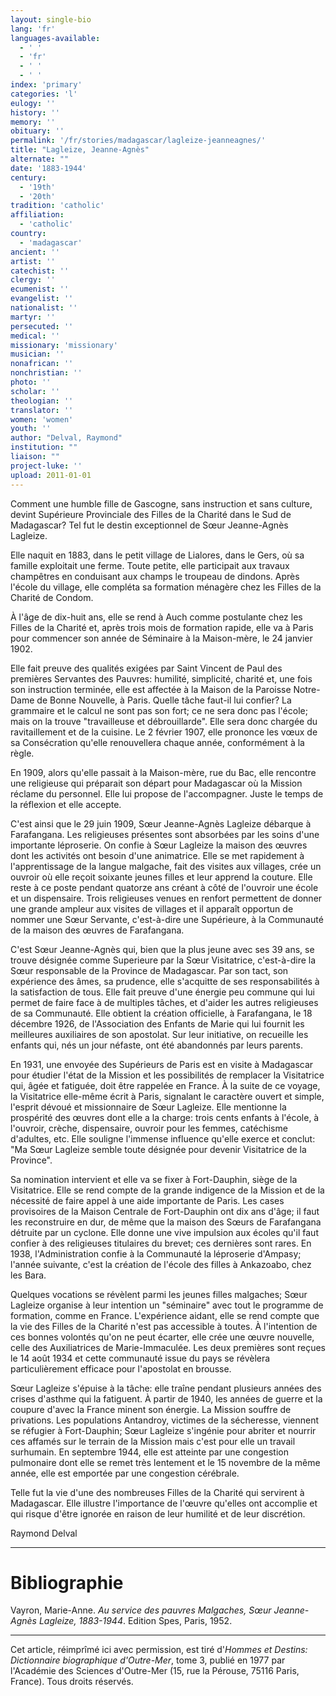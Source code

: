 ```yaml
---
layout: single-bio
lang: 'fr'
languages-available:
  - ' '
  - 'fr'
  - ' '
  - ' '
index: 'primary'
categories: 'l'
eulogy: ''
history: ''
memory: ''
obituary: ''
permalink: '/fr/stories/madagascar/lagleize-jeanneagnes/'
title: "Lagleize, Jeanne-Agnès"
alternate: ""
date: '1883-1944'
century:
  - '19th'
  - '20th'
tradition: 'catholic'
affiliation:
  - 'catholic'
country:
  - 'madagascar'
ancient: ''
artist: ''
catechist: ''
clergy: ''
ecumenist: ''
evangelist: ''
nationalist: ''
martyr: ''
persecuted: ''
medical: ''
missionary: 'missionary'
musician: ''
nonafrican: ''
nonchristian: ''
photo: ''
scholar: ''
theologian: ''
translator: ''
women: 'women'
youth: ''
author: "Delval, Raymond"
institution: ""
liaison: ""
project-luke: ''
upload: 2011-01-01
---
```




Comment une humble fille de Gascogne, sans instruction et sans culture, devint Supérieure Provinciale des Filles de la Charité dans le Sud de Madagascar? Tel fut le destin exceptionnel de Sœur Jeanne-Agnès Lagleize.

Elle naquit en 1883, dans le petit village de Lialores, dans le Gers, où sa famille exploitait une ferme. Toute petite, elle participait aux travaux champêtres en conduisant aux champs le troupeau de dindons. Après l'école du village, elle compléta sa formation ménagère chez les Filles de la Charité de Condom.

À l'âge de dix-huit ans, elle se rend à Auch comme postulante chez les Filles de la Charité et, après trois mois de formation rapide, elle va à Paris pour commencer son année de Séminaire à la Maison-mère, le 24 janvier 1902.

Elle fait preuve des qualités exigées par Saint Vincent de Paul des premières Servantes des Pauvres: humilité, simplicité, charité et, une fois son instruction terminée, elle est affectée à la Maison de la Paroisse Notre-Dame de Bonne Nouvelle, à Paris. Quelle tâche faut-il lui confier? La grammaire et le calcul ne sont pas son fort; ce ne sera donc pas l'école; mais on la trouve "travailleuse et débrouillarde". Elle sera donc chargée du ravitaillement et de la cuisine. Le 2 février 1907, elle prononce les vœux de sa Consécration qu'elle renouvellera chaque année, conformément à la règle.

En 1909, alors qu'elle passait à la Maison-mère, rue du Bac, elle rencontre une religieuse qui préparait son départ pour Madagascar où la Mission réclame du personnel. Elle lui propose de l'accompagner. Juste le temps de la réflexion et elle accepte.

C'est ainsi que le 29 juin 1909, Sœur Jeanne-Agnès Lagleize débarque à Farafangana. Les religieuses présentes sont absorbées par les soins d'une importante léproserie. On confie à Sœur Lagleize la maison des œuvres dont les activités ont besoin d'une animatrice. Elle se met rapidement à l'apprentissage de la langue malgache, fait des visites aux villages, crée un ouvroir où elle reçoit soixante jeunes filles et leur apprend la couture. Elle reste à ce poste pendant quatorze ans créant à côté de l'ouvroir une école et un dispensaire. Trois religieuses venues en renfort permettent de donner une grande ampleur aux visites de villages et il apparaît opportun de nommer une Sœur Servante, c'est-à-dire une Supérieure, à la Communauté de la maison des œuvres de Farafangana.

C'est Sœur Jeanne-Agnès qui, bien que la plus jeune avec ses 39 ans, se trouve désignée comme Superieure par la Sœur Visitatrice, c'est-à-dire la Sœur responsable de la Province de Madagascar. Par son tact, son expérience des âmes, sa prudence, elle s'acquitte de ses responsabilités à la satisfaction de tous. Elle fait preuve d'une énergie peu commune qui lui permet de faire face à de multiples tâches, et d'aider les autres religieuses de sa Communauté. Elle obtient la création officielle, à Farafangana, le 18 décembre 1926, de l'Association des Enfants de Marie qui lui fournit les meilleures auxiliaires de son apostolat. Sur leur initiative, on recueille les enfants qui, nés un jour néfaste, ont été abandonnés par leurs parents.

En 1931, une envoyée des Supérieurs de Paris est en visite à Madagascar pour étudier l'état de la Mission et les possibilités de remplacer la Visitatrice qui, âgée et fatiguée, doit être rappelée en France. À la suite de ce voyage, la Visitatrice elle-même écrit à Paris, signalant le caractère ouvert et simple, l'esprit dévoué et missionnaire de Sœur Lagleize. Elle mentionne la prospérité des œuvres dont elle a la charge: trois cents enfants à l'école, à l'ouvroir, crèche, dispensaire, ouvroir pour les femmes, catéchisme d'adultes, etc. Elle souligne l'immense influence qu'elle exerce et conclut: "Ma Sœur Lagleize semble toute désignée pour devenir Visitatrice de la Province".

Sa nomination intervient et elle va se fixer à Fort-Dauphin, siège de la Visitatrice. Elle se rend compte de la grande indigence de la Mission et de la nécessité de faire appel à une aide importante de Paris. Les cases provisoires de la Maison Centrale de Fort-Dauphin ont dix ans d'âge; il faut les reconstruire en dur, de même que la maison des Sœurs de Farafangana détruite par un cyclone. Elle donne une vive impulsion aux écoles qu'il faut confier à des religieuses titulaires du brevet; ces dernières sont rares. En 1938, l'Administration confie à la Communauté la léproserie d'Ampasy; l'année suivante, c'est la création de l'école des filles à Ankazoabo, chez les Bara.

Quelques vocations se révèlent parmi les jeunes filles malgaches; Sœur Lagleize organise à leur intention un "séminaire" avec tout le programme de formation, comme en France. L'expérience aidant, elle se rend compte que la vie des Filles de la Charité n'est pas accessible à toutes. À l'intention de ces bonnes volontés qu'on ne peut écarter, elle crée une œuvre nouvelle, celle des Auxiliatrices de Marie-Immaculée. Les deux premières sont reçues le 14 août 1934 et cette communauté issue du pays se révèlera particulièrement efficace pour l'apostolat en brousse.

Sœur Lagleize s'épuise à la tâche: elle traîne pendant plusieurs années des crises d'asthme qui la fatiguent. À partir de 1940, les années de guerre et la coupure d'avec la France minent son énergie. La Mission souffre de privations. Les populations Antandroy, victimes de la sécheresse, viennent se réfugier à Fort-Dauphin; Sœur Lagleize s'ingénie pour abriter et nourrir ces affamés sur le terrain de la Mission mais c'est pour elle un travail surhumain. En septembre 1944, elle est atteinte par une congestion pulmonaire dont elle se remet très lentement et le 15 novembre de la même année, elle est emportée par une congestion cérébrale.

Telle fut la vie d'une des nombreuses Filles de la Charité qui servirent à Madagascar. Elle illustre l'importance de l'œuvre qu'elles ont accomplie et qui risque d'être ignorée en raison de leur humilité et de leur discrétion.

Raymond Delval

---

# Bibliographie

Vayron, Marie-Anne. *Au service des pauvres Malgaches, Sœur Jeanne-Agnès Lagleize, 1883-1944*. Edition Spes, Paris, 1952.

---

Cet article, réimprîmé ici avec permission, est tiré d'*Hommes et Destins: Dictionnaire biographique d'Outre-Mer*, tome 3, publié en 1977 par l'Académie des Sciences d'Outre-Mer (15, rue la Pérouse, 75116 Paris, France). Tous droits réservés.
